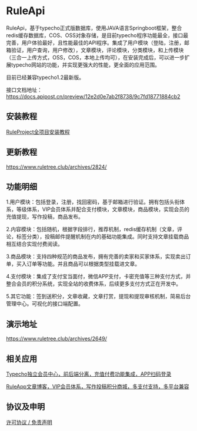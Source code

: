# RuleApi

RuleApi，基于typecho正式版数据库，使用JAVA语言Springboot框架，整合redis缓存数据库，COS、OSS对象存储，是目前typecho程序功能最全，接口最完善，用户体验最好，且性能最佳的API程序。集成了用户模块（登陆，注册，邮箱验证，用户查询，用户修改），文章模块，评论模块，分类模块，和上传模块（三合一上传方式，OSS，COS，本地上传均可），在安装完成后，可以进一步扩展typecho网站的功能，并实现更强大的性能，更全面的应用范围。

目前已经兼容typecho1.2最新版。

接口文档地址：https://docs.apipost.cn/preview/12e2d0e7ab2f8738/9c7fd18771884cb2

## 安装教程

[RuleProject全项目安装教程](https://www.yuque.com/buxia97/ruleproject)

## 更新教程

https://www.ruletree.club/archives/2824/

## 功能明细

1.用户模块：包括登录，注册，找回密码，基于邮箱进行验证。拥有包括头衔体系，等级体系，VIP会员体系并配合支付模块，文章模块，商品模块，实现会员的充值提现，写作投稿，商品发布。

2.内容模块：包括随机，根据字段排行，推荐机制，redis缓存机制（文章，评论，标签分类），投稿邮件提醒机制在内的基础功能集成。同时支持文章挂载商品相互结合实现付费阅读。

3.商品模块：支持四种规范的商品发布，拥有完善的卖家和买家体系，实现卖出订单，买入订单等功能。并且商品可以根据类型挂载进文章。

4.支付模块：集成了支付宝当面付，微信APP支付，卡密充值等三种支付方式，并整合会员的积分系统，实现全站的收费体系，后续更多支付方式正在开发中。

5.其它功能：签到送积分，文章收藏，文章打赏，提现和提现审核机制，简易后台管理中心。可视化的接口端配置。

## 演示地址

https://www.ruletree.club/archives/2649/

## 相关应用

[Typecho独立会员中心，前后端分离，充值付费功能集成，APP扫码登录](https://www.ruletree.club/archives/2979/)

[RuleApp文章博客，VIP会员体系，写作投稿积分商城，多支付支持，多平台兼容](https://ext.dcloud.net.cn/plugin?id=6909)

## 协议及申明

[许可协议 / 免责声明](https://www.yuque.com/buxia97/ruleproject/gm1pzr6h0e1eqvvc)